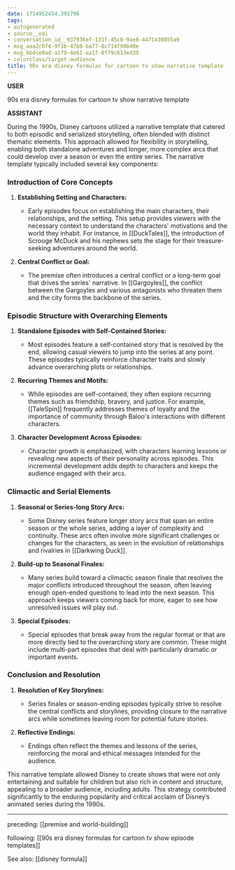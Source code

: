 ```yaml
---
date: 1714952454.391796
tags:
- autogenerated
- source__oai
- conversation_id__937936ef-131f-45c8-9ae8-4471430855a9
- msg_aaa2c0f4-9f1b-47b8-ba77-8c714f90b48e
- msg_bbdce0ad-a1f9-4e61-aa1f-8f79c613ed39
- colorclass/target-audience
title: 90s era disney formulas for cartoon tv show narrative template
---
```


**USER**

90s era disney formulas for cartoon tv show narrative template


**ASSISTANT**

During the 1990s, Disney cartoons utilized a narrative template that catered to both episodic and serialized storytelling, often blended with distinct thematic elements. This approach allowed for flexibility in storytelling, enabling both standalone adventures and longer, more complex arcs that could develop over a season or even the entire series. The narrative template typically included several key components:

### Introduction of Core Concepts

1. **Establishing Setting and Characters:**
   - Early episodes focus on establishing the main characters, their relationships, and the setting. This setup provides viewers with the necessary context to understand the characters' motivations and the world they inhabit. For instance, in [[DuckTales]], the introduction of Scrooge McDuck and his nephews sets the stage for their treasure-seeking adventures around the world.

2. **Central Conflict or Goal:**
   - The premise often introduces a central conflict or a long-term goal that drives the series' narrative. In [[Gargoyles]], the conflict between the Gargoyles and various antagonists who threaten them and the city forms the backbone of the series.

### Episodic Structure with Overarching Elements

1. **Standalone Episodes with Self-Contained Stories:**
   - Most episodes feature a self-contained story that is resolved by the end, allowing casual viewers to jump into the series at any point. These episodes typically reinforce character traits and slowly advance overarching plots or relationships.

2. **Recurring Themes and Motifs:**
   - While episodes are self-contained, they often explore recurring themes such as friendship, bravery, and justice. For example, [[TaleSpin]] frequently addresses themes of loyalty and the importance of community through Baloo's interactions with different characters.

3. **Character Development Across Episodes:**
   - Character growth is emphasized, with characters learning lessons or revealing new aspects of their personality across episodes. This incremental development adds depth to characters and keeps the audience engaged with their arcs.

### Climactic and Serial Elements

1. **Seasonal or Series-long Story Arcs:**
   - Some Disney series feature longer story arcs that span an entire season or the whole series, adding a layer of complexity and continuity. These arcs often involve more significant challenges or changes for the characters, as seen in the evolution of relationships and rivalries in [[Darkwing Duck]].

2. **Build-up to Seasonal Finales:**
   - Many series build toward a climactic season finale that resolves the major conflicts introduced throughout the season, often leaving enough open-ended questions to lead into the next season. This approach keeps viewers coming back for more, eager to see how unresolved issues will play out.

3. **Special Episodes:**
   - Special episodes that break away from the regular format or that are more directly tied to the overarching story are common. These might include multi-part episodes that deal with particularly dramatic or important events.

### Conclusion and Resolution

1. **Resolution of Key Storylines:**
   - Series finales or season-ending episodes typically strive to resolve the central conflicts and storylines, providing closure to the narrative arcs while sometimes leaving room for potential future stories.

2. **Reflective Endings:**
   - Endings often reflect the themes and lessons of the series, reinforcing the moral and ethical messages intended for the audience.

This narrative template allowed Disney to create shows that were not only entertaining and suitable for children but also rich in content and structure, appealing to a broader audience, including adults. This strategy contributed significantly to the enduring popularity and critical acclaim of Disney’s animated series during the 1990s.


---

preceding: [[premise and world-building]]  


following: [[90s era disney formulas for cartoon tv show episode templates]]

See also: [[disney formula]]